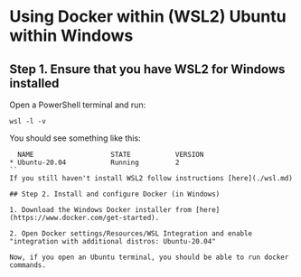 # Using Docker within (WSL2) Ubuntu within Windows 

## Step 1. Ensure that you have WSL2 for Windows installed

Open a PowerShell terminal and run:

	wsl -l -v
	
You should see something like this:
```
  NAME                   STATE           VERSION
* Ubuntu-20.04           Running         2
``
If you still haven't install WSL2 follow instructions [here](./wsl.md)

## Step 2. Install and configure Docker (in Windows)

1. Download the Windows Docker installer from [here](https://www.docker.com/get-started).

2. Open Docker settings/Resources/WSL Integration and enable "integration with additional distros: Ubuntu-20.04"

Now, if you open an Ubuntu terminal, you should be able to run docker commands.